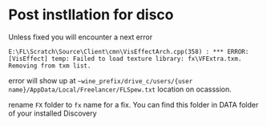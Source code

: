 # Post instllation for disco

Unless fixed you will encounter a next error
```
E:\FL\Scratch\Source\Client\cmn\VisEffectArch.cpp(358) : *** ERROR: [VisEffect] temp: Failed to load texture library: fx\VFExtra.txm.  Removing from txm list.
```

error will show up at `~wine_prefix/drive_c/users/{user name}/AppData/Local/Freelancer/FLSpew.txt` location on ocasssion.

rename `FX` folder to `fx` name for a fix. You can find this folder in DATA folder of your installed Discovery


